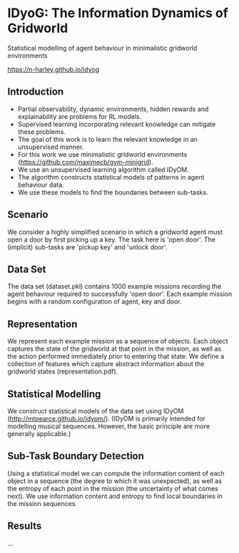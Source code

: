 # IDyoG: The Information Dynamics of Gridworld

Statistical modelling of agent behaviour in minimalistic gridworld environments

<https://n-harley.github.io/idyog>

## Introduction

- Partial observability, dynamic environments, hidden rewards and explainability are problems for RL models. 
- Supervised learning incorporating relevant knowledge can mitigate these problems.
- The goal of this work is to learn the relevant knowledge in an unsupervised manner.
- For this work we use minimalistic gridworld environments (<https://github.com/maximecb/gym-minigrid>).
- We use an unsupervised learning algorithm called IDyOM.
- The algorithm constructs statistical models of patterns in agent behaviour data.
- We use these models to find the boundaries between sub-tasks.

## Scenario

We consider a highly simplified scenario in which a gridworld agent must open a door by first picking up a key. The task here is 'open door'. The (implicit) sub-tasks are 'pickup key' and 'unlock door'. 

## Data Set

The data set (dataset.pkl) contains 1000 example missions recording the agent behaviour required to successfully 'open door'. Each example mission begins with a random configuration of agent, key and door.

## Representation

We represent each example mission as a sequence of objects. Each object captures the state of the gridworld at that point in the mission, as well as the action performed immediately prior to entering that state. We define a collection of features which capture abstract information about the gridworld states (representation.pdf).

## Statistical Modelling

We construct statistical models of the data set using IDyOM (<http://mtpearce.github.io/idyom/>). (IDyOM is primarily intended for modelling musical sequences. However, the basic principle are more generally applicable.)

## Sub-Task Boundary Detection

Using a statistical model we can compute the information content of each object in a sequence (the degree to which it was unexpected), as well as the entropy of each point in the mission (the uncertainty of what comes next). We use information content and entropy to find local boundaries in the mission sequences.

## Results 

...